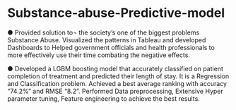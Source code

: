 # Substance-abuse-Predictive-model

● Provided solution to¬ the society’s one of the biggest problems Substance Abuse. Visualized the patterns in Tableau and developed Dashboards to Helped government officials and health professionals to more effectively use their time combating the negative effects.

● Developed a LGBM boosting model that accurately classified on patient completion of treatment and predicted their length of stay. It is a Regression and Classification problem. Achieved a best average ranking with accuracy “74.2%” and RMSE “8.2”. Performed Data preprocessing, Extensive Hyper parameter tuning, Feature engineering to achieve the best results.
